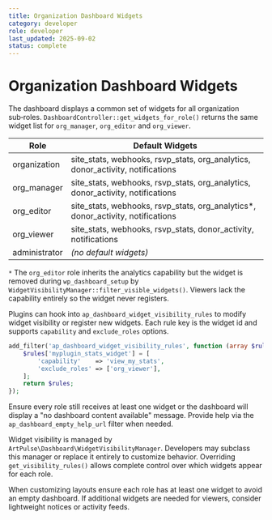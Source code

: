 ```yaml
---
title: Organization Dashboard Widgets
category: developer
role: developer
last_updated: 2025-09-02
status: complete
---
```

# Organization Dashboard Widgets

The dashboard displays a common set of widgets for all organization sub‑roles. `DashboardController::get_widgets_for_role()` returns the same widget list for `org_manager`, `org_editor` and `org_viewer`.

| Role | Default Widgets |
|------|-----------------|
| organization | site_stats, webhooks, rsvp_stats, org_analytics, donor_activity, notifications |
| org_manager | site_stats, webhooks, rsvp_stats, org_analytics, donor_activity, notifications |
| org_editor  | site_stats, webhooks, rsvp_stats, org_analytics*, donor_activity, notifications |
| org_viewer  | site_stats, webhooks, rsvp_stats, donor_activity, notifications |
| administrator | *(no default widgets)* |

`*` The `org_editor` role inherits the analytics capability but the widget is removed during `wp_dashboard_setup` by `WidgetVisibilityManager::filter_visible_widgets()`. Viewers lack the capability entirely so the widget never registers.

Plugins can hook into `ap_dashboard_widget_visibility_rules` to modify widget visibility or register new widgets. Each rule key is the widget id and supports `capability` and `exclude_roles` options.

```php
add_filter('ap_dashboard_widget_visibility_rules', function (array $rules) {
    $rules['myplugin_stats_widget'] = [
        'capability'    => 'view_my_stats',
        'exclude_roles' => ['org_viewer'],
    ];
    return $rules;
});
```

Ensure every role still receives at least one widget or the dashboard will display a "no dashboard content available" message. Provide help via the `ap_dashboard_empty_help_url` filter when needed.

Widget visibility is managed by `ArtPulse\Dashboard\WidgetVisibilityManager`. Developers may subclass this manager or replace it entirely to customize behavior. Overriding `get_visibility_rules()` allows complete control over which widgets appear for each role.

When customizing layouts ensure each role has at least one widget to avoid an empty dashboard. If additional widgets are needed for viewers, consider lightweight notices or activity feeds.
